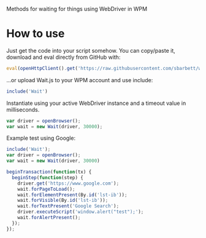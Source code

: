 Methods for waiting for things using WebDriver in WPM

How to use
==========

Just get the code into your script somehow. You can copy/paste it, download and eval directly from GitHub with:

```javascript
eval(openHttpClient().get('https://raw.githubusercontent.com/sbarbett/wpm_wait/master/src/Wait.js').getBody()+'');
```

...or upload Wait.js to your WPM account and use include:

```javascript
include('Wait')
```

Instantiate using your active WebDriver instance and a timeout value in milliseconds.

```javascript
var driver = openBrowser();
var wait = new Wait(driver, 30000);
```

Example test using Google:

```javascript
include('Wait');
var driver = openBrowser();
var wait = new Wait(driver, 30000)

beginTransaction(function(tx) {
  beginStep(function(step) {
    driver.get('https://www.google.com');
    wait.forPageToLoad();
    wait.forElementPresent(By.id('lst-ib'));
    wait.forVisible(By.id('lst-ib'));
    wait.forTextPresent('Google Search');
    driver.executeScript('window.alert("test");');
    wait.forAlertPresent();
  });
});
```